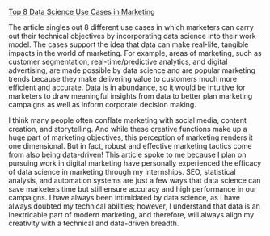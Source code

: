 [Top 8 Data Science Use Cases in Marketing](https://www.kdnuggets.com/2019/11/top-8-data-science-use-cases-marketing.html)

The article singles out 8 different use cases in which marketers can carry out their technical objectives by incorporating data science into their work model. The cases support the idea that data can make real-life, tangible impacts in the world of marketing. For example, areas of marketing, such as customer segmentation, real-time/predictive analytics, and digital advertising, are made possible by data science and are popular marketing trends because they make delivering value to customers much more efficient and accurate. Data is in abundance, so it would be intuitive for marketers to draw meaningful insights from data to better plan marketing campaigns as well as inform corporate decision making.

I think many people often conflate marketing with social media, content creation, and storytelling. And while these creative functions make up a huge part of marketing objectives, this perception of marketing renders it one dimensional. But in fact, robust and effective marketing tactics come from also being data-driven! This article spoke to me because I plan on pursuing work in digital marketing have personally experienced the efficacy of data science in marketing through my internships. SEO, statistical analysis, and automation systems are just a few ways that data science can save marketers time but still ensure accuracy and high performance in our campaigns. I have always been intimidated by data science, as I have always doubted my technical abilities; however, I understand that data is an inextricable part of modern marketing, and therefore, will always align my creativity with a technical and data-driven breadth.
